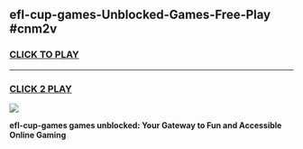 
## efl-cup-games-Unblocked-Games-Free-Play #cnm2v
<h3>
<a href="https://us.freeplayer.one?title=efl-cup-games&ref=9M">CLICK TO PLAY</a></h3>
<hr>

<h3>
<a href="https://us.freeplayer.one?title=efl-cup-games&ref=9M">CLICK 2 PLAY</a>
  
</h3>

<a href="https://us.freeplayer.one?title=efl-cup-games&ref=9M"><img src="https://clearcache.store/games.png"></a>


**efl-cup-games games unblocked: Your Gateway to Fun and Accessible Online Gaming**
